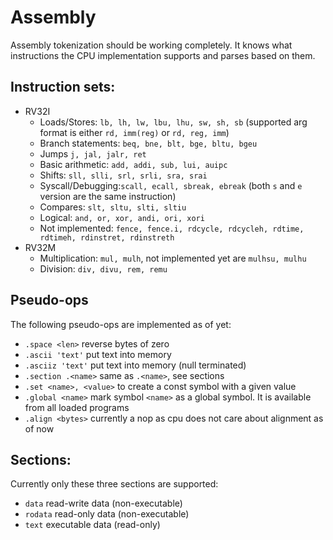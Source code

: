 # Assembly

Assembly tokenization should be working completely. It knows what instructions the CPU implementation supports and parses based on them.


## Instruction sets:
* RV32I
    * Loads/Stores: `lb, lh, lw, lbu, lhu, sw, sh, sb` (supported arg format is either `rd, imm(reg)` or `rd, reg, imm`)
    * Branch statements: `beq, bne, blt, bge, bltu, bgeu`
    * Jumps `j, jal, jalr, ret`
    * Basic arithmetic: `add, addi, sub, lui, auipc`
    * Shifts: `sll, slli, srl, srli, sra, srai`
    * Syscall/Debugging:`scall, ecall, sbreak, ebreak` (both `s` and `e` version are the same instruction)
    * Compares: `slt, sltu, slti, sltiu`
    * Logical: `and, or, xor, andi, ori, xori`
    * Not implemented: `fence, fence.i, rdcycle, rdcycleh, rdtime, rdtimeh, rdinstret, rdinstreth`
* RV32M
    * Multiplication: `mul, mulh`, not implemented yet are `mulhsu, mulhu`
    * Division: `div, divu, rem, remu`



## Pseudo-ops
The following pseudo-ops are implemented as of yet:
* `.space <len>` reverse <len> bytes of zero
* `.ascii 'text'` put text into memory
* `.asciiz 'text'` put text into memory (null terminated)
* `.section .<name>` same as `.<name>`, see sections
* `.set <name>, <value>` to create a const symbol with a given value
* `.global <name>` mark symbol `<name>` as a global symbol. It is available from all loaded programs
* `.align <bytes>` currently a nop as cpu does not care about alignment as of now

## Sections:
Currently only these three sections are supported:
* `data` read-write data (non-executable)
* `rodata` read-only data (non-executable)
* `text` executable data (read-only)
